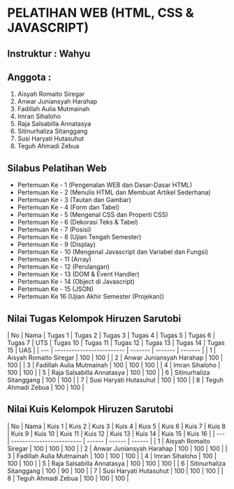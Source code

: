 # PELATIHAN WEB (HTML, CSS & JAVASCRIPT)

## Instruktur : Wahyu

## Anggota :

1. Aisyah Romaito Siregar
2. Anwar Juniansyah Harahap
3. Fadillah Aulia Mutmainah
4. Imran Sihaloho
5. Raja Salsabilla Annatasya
6. Sitinurhaliza Sitanggang
7. Susi Haryati Hutasuhut
8. Teguh Ahmadi Zebua

## Silabus Pelatihan Web

- Pertemuan Ke - 1 (Pengenalan WEB dan Dasar-Dasar HTML)
- Pertemuan Ke - 2 (Menulis HTML dan Membuat Artikel Sederhana)
- Pertemuan Ke - 3 (Tautan dan Gambar)
- Pertemuan Ke - 4 (Form dan Tabel)
- Pertemuan Ke - 5 (Mengenal CSS dan Properti CSS)
- Pertemuan Ke - 6 (Dekorasi Teks & Tabel)
- Pertemuan Ke - 7 (Posisi)
- Pertemuan Ke - 8 (Ujian Tengah Semester)
- Pertemuan Ke - 9 (Display)
- Pertemuan Ke - 10 (Mengenal Javascript dan Variabel dan Fungsi)
- Pertemuan Ke - 11 (Array)
- Pertemuan Ke - 12 (Perulangan)
- Pertemuan Ke - 13 (DOM & Event Handler)
- Pertemuan Ke - 14 (Object di Javascript)
- Pertemuan Ke - 15 (JSON)
- Pertemuan Ke 16 (Ujian Akhir Semester (Projekan))

## Nilai Tugas Kelompok Hiruzen Sarutobi

| No  | Nama                      | Tugas 1 | Tugas 2 | Tugas 3 | Tugas 4 | Tugas 5 | Tugas 6 | Tugas 7 | UTS | Tugas 10 | Tugas 11 | Tugas 12 | Tugas 13 | Tugas 14 | Tugas 15 | UAS |
| --- | ------------------------- | ------- | ------- | ------- |
| 1   | Aisyah Romaito Siregar    | 100     | 100     |
| 2   | Anwar Juniansyah Harahap  | 100     | 100     |
| 3   | Fadillah Aulia Mutmainah  | 100     | 100     | 100     |
| 4   | Imran Sihaloho            | 100     | 100     |
| 5   | Raja Salsabilla Annatasya | 100     | 100     |
| 6   | Sitinurhaliza Sitanggang  | 100     | 100     |
| 7   | Susi Haryati Hutasuhut    | 100     | 100     |
| 8   | Teguh Ahmadi Zebua        | 100     | 100     |

## Nilai Kuis Kelompok Hiruzen Sarutobi
| No  | Nama                      | Kuis 1 | Kuis 2 | Kuis 3 | Kuis 4 | Kuis 5 | Kuis 6 | Kuis 7 | Kuis 8 | Kuis 9 | Kuis 10 | Kuis 11 | Kuis 12 | Kuis 13 | Kuis 14 | Kuis 15 | Kuis 16 |
| --- | ------------------------- | ------ | ------ | ------ |
| 1   | Aisyah Romaito Siregar    | 100    | 100    | 100    |
| 2   | Anwar Juniansyah Harahap  | 100    | 100    | 100    |
| 3   | Fadillah Aulia Mutmainah  | 100    | 100    | 100    |
| 4   | Imran Sihaloho            | 100    | 100    | 100    |
| 5   | Raja Salsabilla Annatasya | 100    | 100    | 100    |
| 6   | Sitinurhaliza Sitanggang  | 100    | 90     | 100    |
| 7   | Susi Haryati Hutasuhut    | 100    | 100    | 100    |
| 8   | Teguh Ahmadi Zebua        | 100    | 100    | 100    |
